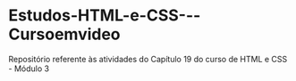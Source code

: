 # Estudos-HTML-e-CSS---Cursoemvideo
 Repositório referente às atividades do Capítulo 19 do curso de HTML e CSS - Módulo 3
